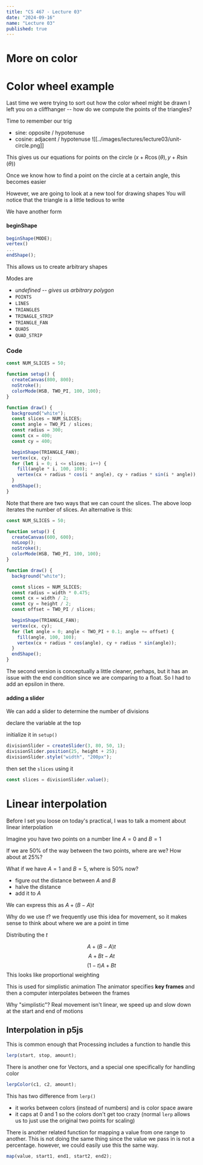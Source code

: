 ```yaml
---
title: "CS 467 - Lecture 03"
date: "2024-09-16"
name: "Lecture 03"
published: true
---
```


# More on color

# Color wheel example

Last time we were trying to sort out how the color wheel might be drawn
I left you on a cliffhanger -- how do we compute the points of the triangles?

Time to remember our trig

- sine: opposite / hypotenuse
- cosine: adjacent / hypotenuse
  ![[../images/lectures/lecture03/unit-circle.png]]

This gives us our equations for points on the circle
$(x + R \cos(\theta), y + R\sin(\theta))$

<!-- draw unit circle on the board and a right triangle. See if the recall opposite over hypotenuse and adjacent over hypotenuse as definitions of cosine and sine of the angle. -->

Once we know how to find a point on the circle at a certain angle, this becomes easier

However, we are going to look at a new tool for drawing shapes
You will notice that the triangle is a little tedious to write

We have another form

#### beginShape

```javascript
beginShape(MODE);
vertex()
...
endShape();

```

This allows us to create arbitrary shapes

Modes are

- _undefined -- gives us arbitrary polygon_
- `POINTS`
- `LINES`
- `TRIANGLES`
- `TRINAGLE_STRIP`
- `TRIANGLE_FAN`
- `QUADS`
- `QUAD_STRIP`

### Code

```javascript
const NUM_SLICES = 50;

function setup() {
  createCanvas(800, 800);
  noStroke();
  colorMode(HSB, TWO_PI, 100, 100);
}

function draw() {
  background("white");
  const slices = NUM_SLICES;
  const angle = TWO_PI / slices;
  const radius = 300;
  const cx = 400;
  const cy = 400;

  beginShape(TRIANGLE_FAN);
  vertex(cx, cy);
  for (let i = 0; i <= slices; i++) {
    fill(angle * i, 100, 100);
    vertex(cx + radius * cos(i * angle), cy + radius * sin(i * angle));
  }
  endShape();
}
```

Note that there are two ways that we can count the slices. The above loop iterates the number of slices. An alternative is this:

```javascript
const NUM_SLICES = 50;

function setup() {
  createCanvas(600, 600);
  noLoop();
  noStroke();
  colorMode(HSB, TWO_PI, 100, 100);
}

function draw() {
  background("white");

  const slices = NUM_SLICES;
  const radius = width * 0.475;
  const cx = width / 2;
  const cy = height / 2;
  const offset = TWO_PI / slices;

  beginShape(TRIANGLE_FAN);
  vertex(cx, cy);
  for (let angle = 0; angle < TWO_PI + 0.1; angle += offset) {
    fill(angle, 100, 100);
    vertex(cx + radius * cos(angle), cy + radius * sin(angle));
  }
  endShape();
}
```

The second version is conceptually a little cleaner, perhaps, but it has an issue with the end condition since we are comparing to a float. So I had to add an epsilon in there.

#### adding a slider

We can add a slider to determine the number of divisions

declare the variable at the top

initialize it in `setup()`

```javascript
divisionSlider = createSlider(3, 80, 50, 1);
divisionSlider.position(25, height + 25);
divisionSlider.style("width", "200px");
```

then set the `slices` using it

```javascript
const slices = divisionSlider.value();
```

# Linear interpolation

Before I set you loose on today's practical, I was to talk a moment about linear interpolation

Imagine you have two points on a number line $A = 0$ and $B = 1$

If we are 50% of the way between the two points, where are we? How about at 25%?

What if we have $A =1$ and $B = 5$, where is 50% now?

- figure out the distance between $A$ and $B$
- halve the distance
- add it to $A$

We can express this as $A + (B - A)t$

Why do we use $t$?
we frequently use this idea for movement, so it makes sense to think about where we are a point in time

Distributing the $t$

$$A + ( B - A)t$$
$$A + Bt - At$$
$$(1 - t)A + Bt$$
This looks like proportional weighting

This is used for simplistic animation
The animator specifies **key frames** and then a computer interpolates between the frames

Why "simplistic"? Real movement isn't linear, we speed up and slow down at the start and end of motions

## Interpolation in p5js

This is common enough that Processing includes a function to handle this

```javascript
lerp(start, stop, amount);
```

There is another one for Vectors, and a special one specifically for handling color

```javascript
lerpColor(c1, c2, amount);
```

This has two difference from `lerp()`

- it works between colors (instead of numbers) and is color space aware
- it caps at 0 and 1 so the colors don't get too crazy (normal `lerp` allows us to just use the original two points for scaling)

There is another related function for mapping a value from one range to another. This is not doing the same thing since the value we pass in is not a percentage. however, we could easily use this the same way.

```javascript
map(value, start1, end1, start2, end2);
```
